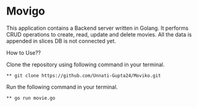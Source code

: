 # Movigo

This application contains a Backend server written in Golang.
It performs CRUD operations to create, read, update and delete movies.
All the data is appended in slices DB is not connected yet.

How to Use??

Clone the repository using following command in your terminal.

````** git clone https://github.com/Unnati-Gupta24/Moviko.git````

Run the following command in your terminal.

`````** go run movie.go`````
